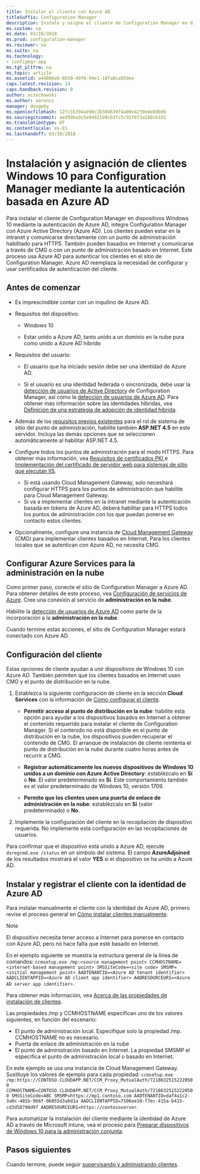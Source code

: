```yaml
---
title: Instalar el cliente con Azure AD
titleSuffix: Configuration Manager
description: Instale y asigne el cliente de Configuration Manager en dispositivos Windows 10 con Azure Active Directory para la autenticación
ms.custom: na
ms.date: 03/28/2018
ms.prod: configuration-manager
ms.reviewer: na
ms.suite: na
ms.technology:
- configmgr-app
ms.tgt_pltfrm: na
ms.topic: article
ms.assetid: a44006eb-8650-49f6-94e1-18fa0ca959ee
caps.latest.revision: 14
caps.handback.revision: 0
author: aczechowski
ms.author: aaroncz
manager: dougeby
ms.openlocfilehash: 12fc1b394ae98c2b384630f4a00e4239e4e8d9d6
ms.sourcegitcommit: aed99ba3c5e9482199cb3fc5c92f6f3a160cb181
ms.translationtype: HT
ms.contentlocale: es-ES
ms.lasthandoff: 03/30/2018
---
```

# <a name="install-and-assign-configuration-manager-windows-10-clients-using-azure-ad-for-authentication"></a>Instalación y asignación de clientes Windows 10 para Configuration Manager mediante la autenticación basada en Azure AD

Para instalar el cliente de Configuration Manager en dispositivos Windows 10 mediante la autenticación de Azure AD, integre Configuration Manager con Azure Active Directory (Azure AD). Los clientes pueden estar en la intranet y comunicarse directamente con un punto de administración habilitado para HTTPS. También pueden basados en Internet y comunicarse a través de CMG o con un punto de administración basado en Internet. Este proceso usa Azure AD para autenticar los clientes en el sitio de Configuration Manager. Azure AD reemplaza la necesidad de configurar y usar certificados de autenticación del cliente.



## <a name="before-you-begin"></a>Antes de comenzar

- Es imprescindible contar con un inquilino de Azure AD.  

- Requisitos del dispositivo:  

    - Windows 10  

    - Estar unido a Azure AD, tanto unido a un dominio en la nube pura como unido a Azure AD híbrido  

- Requisitos del usuario:  

    - El usuario que ha iniciado sesión debe ser una identidad de Azure AD.   

    - Si el usuario es una identidad federada o sincronizada, debe usar la [detección de usuarios de Active Directory](/sccm/core/servers/deploy/configure/about-discovery-methods#bkmk_aboutUser) de Configuration Manager, así como la [detección de usuarios de Azure AD](/sccm/core/servers/deploy/configure/about-discovery-methods#azureaddisc). Para obtener más información sobre las identidades híbridas, vea [Definición de una estrategia de adopción de identidad híbrida](/azure/active-directory/active-directory-hybrid-identity-design-considerations-identity-adoption-strategy).<!--497750-->  

- Además de los [requisitos previos existentes](/sccm/core/plan-design/configs/site-and-site-system-prerequisites#bkmk_2012MPpreq) para el rol de sistema de sitio del punto de administración, habilite también **ASP.NET 4.5** en este servidor. Incluya las demás opciones que se seleccionen automáticamente al habilitar ASP.NET 4.5.  

- Configure todos los puntos de administración para el modo HTTPS. Para obtener más información, vea [Requisitos de certificados PKI ](/sccm/core/plan-design/network/pki-certificate-requirements) e [Implementación del certificado de servidor web para sistemas de sitio que ejecutan IIS](/sccm/core/plan-design/network/example-deployment-of-pki-certificates#BKMK_webserver2008_cm2012).  
    - Si está usando Cloud Management Gateway, solo necesitará configurar HTTPS para los puntos de administración que habilite para Cloud Management Gateway.
    - Si va a implementar clientes en la intranet mediante la autenticación basada en tokens de Azure AD, deberá habilitar para HTTPS todos los puntos de administración con los que puedan ponerse en contacto estos clientes. 

- Opcionalmente, configure una instancia de [Cloud Management Gateway](/sccm/core/clients/manage/cmg/plan-cloud-management-gateway) (CMG) para implementar clientes basados en Internet. Para los clientes locales que se autentican con Azure AD, no necesita CMG.  


## <a name="configure-azure-services-for-cloud-management"></a>Configurar Azure Services para la administración en la nube

Como primer paso, conecte el sitio de Configuration Manager a Azure AD. Para obtener detalles de este proceso, vea [Configuración de servicios de Azure](/sccm/core/servers/deploy/configure/azure-services-wizard). Cree una conexión al servicio de **administración en la nube**.

Habilite la [detección de usuarios de Azure AD](/sccm/core/servers/deploy/configure/configure-discovery-methods#azureaadisc) como parte de la incorporación a la **administración en la nube**. 

Cuando termine estas acciones, el sitio de Configuration Manager estará conectado con Azure AD. 



## <a name="configure-client-settings"></a>Configuración del cliente

Estas opciones de cliente ayudan a unir dispositivos de Windows 10 con Azure AD. También permiten que los clientes basados en Internet usen CMG y el punto de distribución en la nube.

1.  Establezca la siguiente configuración de cliente en la sección **Cloud Services** con la información de [Cómo configurar el cliente](/sccm/core/clients/deploy/configure-client-settings).  

    - **Permitir acceso al punto de distribución en la nube**: habilite esta opción para ayudar a los dispositivos basados en Internet a obtener el contenido requerido para instalar el cliente de Configuration Manager. Si el contenido no está disponible en el punto de distribución en la nube, los dispositivos pueden recuperar el contenido de CMG. El arranque de instalación de cliente reintenta el punto de distribución en la nube durante cuatro horas antes de recurrir a CMG.<!--495533-->  

    - **Registrar automáticamente los nuevos dispositivos de Windows 10 unidos a un dominio con Azure Active Directory**: establézcalo en **Sí** o **No**. El valor predeterminado es **Sí**. Este comportamiento también es el valor predeterminado de Windows 10, versión 1709.

    - **Permite que los clientes usen una puerta de enlace de administración en la nube**: establézcalo en **Sí** (valor predeterminado) o **No**.  

2.  Implemente la configuración del cliente en la recopilación de dispositivo requerida. No implemente esta configuración en las recopilaciones de usuarios.

Para confirmar que el dispositivo está unido a Azure AD, ejecute `dsregcmd.exe /status` en un símbolo del sistema. El campo **AzureAdjoined** de los resultados mostrará el valor **YES** si el dispositivo se ha unido a Azure AD.



## <a name="install-and-register-the-client-using-azure-ad-identity"></a>Instalar y registrar el cliente con la identidad de Azure AD

Para instalar manualmente el cliente con la identidad de Azure AD, primero revise el proceso general en [Cómo instalar clientes manualmente](/sccm/core/clients/deploy/deploy-clients-to-windows-computers#BKMK_Manual). 

 > [!Note]  
 > El dispositivo necesita tener acceso a Internet para ponerse en contacto con Azure AD, pero no hace falta que esté basado en Internet. 

En el ejemplo siguiente se muestra la estructura general de la línea de comandos: `ccmsetup.exe /mp:<source management point> CCMHOSTNAME=<internet-based management point> SMSSiteCode=<site code> SMSMP=<initial management point> AADTENANTID=<Azure AD tenant identifier> AADCLIENTAPPID=<Azure AD client app identifier> AADRESOURCEURI=<Azure AD server app identifier>`.

Para obtener más información, vea [Acerca de las propiedades de instalación de clientes](/sccm/core/clients/deploy/about-client-installation-properties).

Las propiedades /mp y CCMHOSTNAME especifican uno de los valores siguientes, en función del escenario:
- El punto de administración local. Especifique solo la propiedad /mp. CCMHOSTNAME no es necesario.
- Puerta de enlace de administración en la nube
- El punto de administración basado en Internet. La propiedad SMSMP el especifica el punto de administración local o basado en Internet.

En este ejemplo se usa una instancia de Cloud Management Gateway. Sustituye los valores de ejemplo para cada propiedad: `ccmsetup.exe /mp:https://CONTOSO.CLOUDAPP.NET/CCM_Proxy_MutualAuth/72186325152220500 CCMHOSTNAME=CONTOSO.CLOUDAPP.NET/CCM_Proxy_MutualAuth/72186325152220500 SMSSiteCode=ABC SMSMP=https://mp1.contoso.com AADTENANTID=daf4a1c2-3a0c-401b-966f-0b855d3abd1a AADCLIENTAPPID=7506ee10-f7ec-415a-b415-cd3d58790d97 AADRESOURCEURI=https://contososerver`.

Para automatizar la instalación del cliente mediante la identidad de Azure AD a través de Microsoft Intune, vea el proceso para [Preparar dispositivos de Windows 10 para la administración conjunta](/sccm/core/clients/manage/co-management-prepare#command-line-to-install-configuration-manager-client).



## <a name="next-steps"></a>Pasos siguientes

Cuando termine, puede seguir [supervisando y administrando clientes](/sccm/core/clients/manage/monitor-clients).
